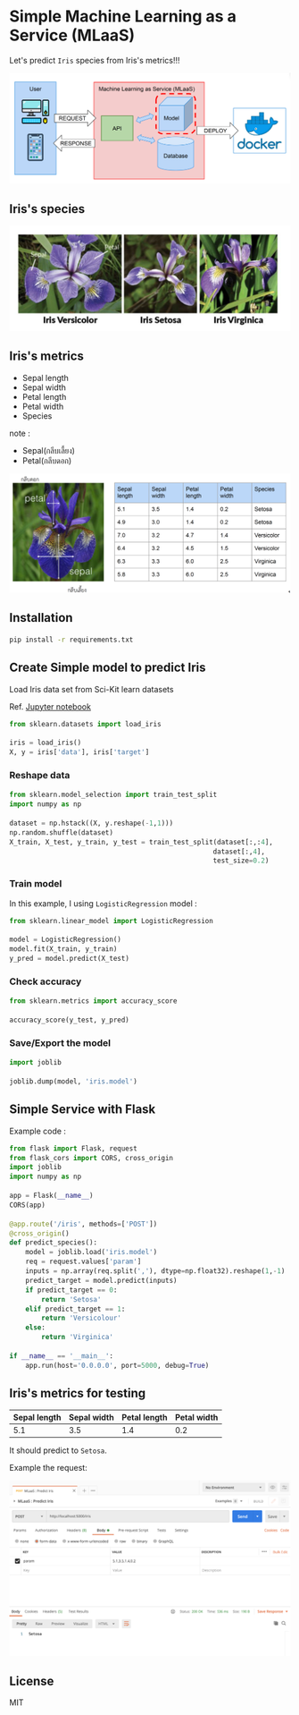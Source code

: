 # Simple Machine Learning as a Service (MLaaS)

Let's predict `Iris` species from Iris's metrics!!!

![overall](assets/overall.png)

## Iris's species

![iris-species](assets/iris-species.png)

## Iris's metrics

 - Sepal length
 - Sepal width
 - Petal length
 - Petal width
 - Species

note : 

 - Sepal(กลีบเลี้ยง)
 - Petal(กลีบดอก)

![iris-metrics](assets/iris-metrics.png)

## Installation

```bash
pip install -r requirements.txt
```

## Create Simple model to predict Iris

Load Iris data set from Sci-Kit learn datasets

Ref. [Jupyter notebook](create-model.ipynb)

```py
from sklearn.datasets import load_iris

iris = load_iris()
X, y = iris['data'], iris['target']
```

### Reshape data

```py
from sklearn.model_selection import train_test_split
import numpy as np

dataset = np.hstack((X, y.reshape(-1,1)))
np.random.shuffle(dataset)
X_train, X_test, y_train, y_test = train_test_split(dataset[:,:4],
                                                   dataset[:,4],
                                                   test_size=0.2)
```

### Train model

In this example, I using `LogisticRegression` model :

```py
from sklearn.linear_model import LogisticRegression

model = LogisticRegression()
model.fit(X_train, y_train)
y_pred = model.predict(X_test)
```

### Check accuracy

```py
from sklearn.metrics import accuracy_score

accuracy_score(y_test, y_pred)
```

### Save/Export the model

```py
import joblib

joblib.dump(model, 'iris.model')
```

## Simple Service with Flask

Example code :

```py
from flask import Flask, request
from flask_cors import CORS, cross_origin
import joblib
import numpy as np

app = Flask(__name__)
CORS(app)

@app.route('/iris', methods=['POST'])
@cross_origin()
def predict_species():
    model = joblib.load('iris.model')
    req = request.values['param']
    inputs = np.array(req.split(','), dtype=np.float32).reshape(1,-1)
    predict_target = model.predict(inputs)
    if predict_target == 0:
        return 'Setosa'
    elif predict_target == 1:
        return 'Versicolour'
    else:
        return 'Virginica'

if __name__ == '__main__':
    app.run(host='0.0.0.0', port=5000, debug=True)
```

## Iris's metrics for testing

| Sepal length | Sepal width | Petal length | Petal width |
|--------------|-------------|--------------|-------------|
|   5.1        |     3.5     |     1.4      |     0.2     |

It should predict to `Setosa`.

Example the request:

![request-predict](assets/ex-post-mlaas.png)

## License

MIT